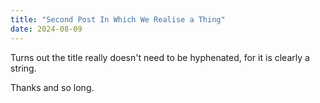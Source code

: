 ```yaml
---
title: "Second Post In Which We Realise a Thing"
date: 2024-08-09
---
```


Turns out the title really doesn't need to be hyphenated, for it is clearly a string.

Thanks and so long.
